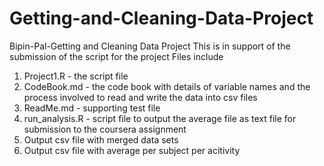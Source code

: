 
# Getting-and-Cleaning-Data-Project
Bipin-Pal-Getting and Cleaning Data Project
This is in support of the submission of the script for the project
Files include 
1. Project1.R - the script file
2. CodeBook.md - the code book with details of variable names and the process involved to read and write the data into csv files
3. ReadMe.md - supporting test file
4. run_analysis.R - script file to output the average file as text file for submission to the coursera assignment
5. Output csv file with merged data sets
6. Output csv file with average per subject per acitivity


